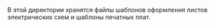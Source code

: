 В этой директории хранятся файлы шаблонов оформления листов электрических схем и шаблоны печатных плат.

